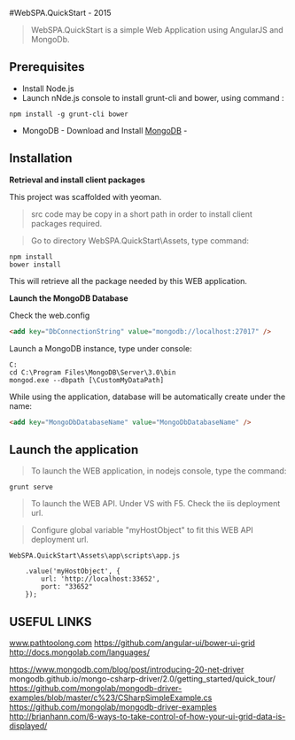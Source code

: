 #WebSPA.QuickStart - 2015
> WebSPA.QuickStart is a simple Web Application using AngularJS and MongoDb.

## Prerequisites

* Install Node.js
* Launch nNde.js console to install grunt-cli and bower, using command :

```
npm install -g grunt-cli bower
```

* MongoDB - Download and Install [MongoDB](http://www.mongodb.org/downloads) -


## Installation

**Retrieval and install client packages**

This project was scaffolded with yeoman.
> src code may be copy in a short path in order to install client packages required.

> Go to directory WebSPA.QuickStart\Assets, type command:

```
npm install  
bower install  
```

This will retrieve all the package needed by this WEB application.

**Launch the MongoDB Database**

Check the web.config 

```html
<add key="DbConnectionString" value="mongodb://localhost:27017" />
```

Launch a MongoDB instance, type under console:

```
C:
cd C:\Program Files\MongoDB\Server\3.0\bin
mongod.exe --dbpath [\CustomMyDataPath]
```

While using the application, database will be automatically create under the name:
```html
<add key="MongoDbDatabaseName" value="MongoDbDatabaseName" /> 
```

## Launch the application

> To launch the WEB application, in nodejs console, type the command:

```
grunt serve
```

> To launch the WEB API. Under VS with F5. Check the iis deployment url.

> Configure global variable "myHostObject" to fit this WEB API deployment url.

```
WebSPA.QuickStart\Assets\app\scripts\app.js

    .value('myHostObject', {
        url: 'http://localhost:33652',
        port: "33652"
    });

```

## USEFUL LINKS

www.pathtoolong.com
https://github.com/angular-ui/bower-ui-grid
http://docs.mongolab.com/languages/


https://www.mongodb.com/blog/post/introducing-20-net-driver
mongodb.github.io/mongo-csharp-driver/2.0/getting_started/quick_tour/
https://github.com/mongolab/mongodb-driver-examples/blob/master/c%23/CSharpSimpleExample.cs
https://github.com/mongolab/mongodb-driver-examples
http://brianhann.com/6-ways-to-take-control-of-how-your-ui-grid-data-is-displayed/

